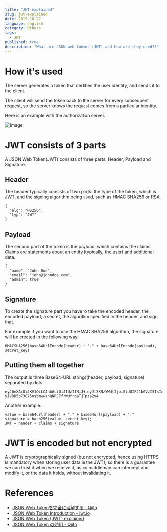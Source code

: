 ```yaml
---
title: "JWT explained"
slug: jwt-explained
date: 2019-10-22
language: english
category: Others
tags:
  - JWT
published: true
description: "What are JSON web tokens (JWT) and how are they used??"
---
```

# How it's used

The server generates a token that certifies the user identity, and sends it to the client.

The client will send the token back to the server for every subsequent request, so the server knows the request comes from a particular identity.

Here is an example with the authorization server.

![image](https://user-images.githubusercontent.com/32632542/67341736-5c476780-f56b-11e9-9906-0dd6fdfe6182.png)


# JWT consists of 3 parts

A JSON Web Token(JWT) consists of three parts: Header, Payload and Signature.

## Header 

The header typically consists of two parts: the type of the token, which is JWT, and the signing algorithm being used, such as HMAC SHA256 or RSA.

```
{
  "alg": "HS256",
  "typ": "JWT"
}
```

## Payload 

The second part of the token is the payload, which contains the claims. Claims are statements about an entity (typically, the user) and additional data. 

```
{
  "name": "John Doe",
  "email": "john@johndoe.com",
  "admin": true
}
```
## Signature

To create the signature part you have to take the encoded header, the encoded payload, a secret, the algorithm specified in the header, and sign that.

For example if you want to use the HMAC SHA256 algorithm, the signature will be created in the following way:

```
HMACSHA256(base64UrlEncode(header) + "." + base64UrlEncode(payload), secret_key)
```

## Putting them all together 

The output is three Base64-URL strings(header, payload, signature) separated by dots.

```
eyJ0eXAiOiJKV1QiLCJhbGciOiJIUzI1NiJ9.eyJtZXNzYWdlIjoiSldUIFJ1bGVzISIsImlhdCI6MTQ1OTQ0ODExOSwiZXhwIjoxNDU5NDU0NTE5fQ.-yIVBD5b73C75osbmwwshQNRC7frWUYrqaTjTpza2y4
```

Another example.

```
value = base64url(header) + "." + base64url(payload) + "." 
signature = hash256(value, secret_key);
JWT = header + claims + signature
```

# JWT is encoded but not encrypted

A JWT is cryptographically signed (but not encrypted, hence using HTTPS is mandatory when storing user data in the JWT), so there is a guarantee we can trust it when we receive it, as no middleman can intercept and modify it, or the data it holds, without invalidating it.

# References 
- [JSON Web Tokenを完全に理解する - Qiita](https://qiita.com/k_k_hogetaro/items/0c97f42ecb8207767db2)
- [JSON Web Token Introduction - jwt.io](https://jwt.io/introduction/)
- [JSON Web Token (JWT) explained](https://flaviocopes.com/jwt/)
- [JSON Web Token の効用 - Qiita](https://qiita.com/kaiinui/items/21ec7cc8a1130a1a103a)
